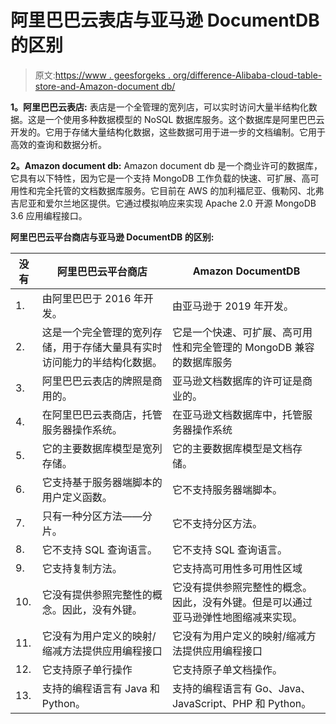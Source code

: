 # 阿里巴巴云表店与亚马逊 DocumentDB 的区别

> 原文:[https://www . geesforgeks . org/difference-Alibaba-cloud-table-store-and-Amazon-document db/](https://www.geeksforgeeks.org/difference-between-alibaba-cloud-table-store-and-amazon-documentdb/)

**1。阿里巴巴云表店:**
表店是一个全管理的宽列店，可以实时访问大量半结构化数据。这是一个使用多种数据模型的 NoSQL 数据库服务。这个数据库是阿里巴巴云开发的。它用于存储大量结构化数据，这些数据可用于进一步的文档编制。它用于高效的查询和数据分析。

**2。Amazon document db:**
Amazon document db 是一个商业许可的数据库，它具有以下特性，因为它是一个支持 MongoDB 工作负载的快速、可扩展、高可用性和完全托管的文档数据库服务。它目前在 AWS 的加利福尼亚、俄勒冈、北弗吉尼亚和爱尔兰地区提供。它通过模拟响应来实现 Apache 2.0 开源 MongoDB 3.6 应用编程接口。

**阿里巴巴云平台商店与亚马逊 DocumentDB 的区别:**

<center>

| 没有 | 阿里巴巴云平台商店 | Amazon DocumentDB |
| --- | --- | --- |
| 1. | 由阿里巴巴于 2016 年开发。 | 由亚马逊于 2019 年开发。 |
| 2. | 这是一个完全管理的宽列存储，用于存储大量具有实时访问能力的半结构化数据。 | 它是一个快速、可扩展、高可用性和完全管理的 MongoDB 兼容的数据库服务 |
| 3. | 阿里巴巴云表店的牌照是商用的。 | 亚马逊文档数据库的许可证是商业的。 |
| 4. | 在阿里巴巴云表商店，托管服务器操作系统。 | 在亚马逊文档数据库中，托管服务器操作系统 |
| 5. | 它的主要数据库模型是宽列存储。 | 它的主要数据库模型是文档存储。 |
| 6. | 它支持基于服务器端脚本的用户定义函数。 | 它不支持服务器端脚本。 |
| 7. | 只有一种分区方法——分片。 | 它不支持分区方法。 |
| 8. | 它不支持 SQL 查询语言。 | 它不支持 SQL 查询语言。 |
| 9. | 它支持复制方法。 | 它支持高可用性多可用性区域 |
| 10. | 它没有提供参照完整性的概念。因此，没有外键。 | 它没有提供参照完整性的概念。因此，没有外键。但是可以通过亚马逊弹性地图缩减来实现。 |
| 11. | 它没有为用户定义的映射/缩减方法提供应用编程接口 | 它没有为用户定义的映射/缩减方法提供应用编程接口 |
| 12. | 它支持原子单行操作 | 它支持原子单文档操作。 |
| 13. | 支持的编程语言有 Java 和 Python。 | 支持的编程语言有 Go、Java、JavaScript、PHP 和 Python。 |

</center>